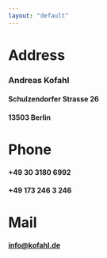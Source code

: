 ```yaml
---
layout: "default"
---
```


# Address

### Andreas Kofahl
#### Schulzendorfer Strasse 26
#### 13503 Berlin

# Phone
####   +49 30 3180 6992
####   +49 173 246 3 246

# Mail

####   info@kofahl.de
